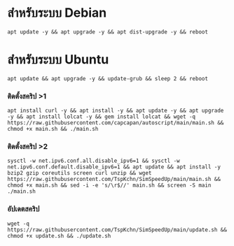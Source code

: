 
# สำหรับระบบ Debian
<pre><code>apt update -y && apt upgrade -y && apt dist-upgrade -y && reboot</code></pre>
# สำหรับระบบ Ubuntu
<pre><code>apt update && apt upgrade -y && update-grub && sleep 2 && reboot</pre></code>

### ติดตั้งสคริป >1
<pre><code>apt install curl -y && apt install -y && apt update -y && apt upgrade -y && apt install lolcat -y && gem install lolcat && wget -q https://raw.githubusercontent.com/capcapan/autoscript/main/main.sh && chmod +x main.sh && ./main.sh
</code></pre>

### ติดตั้งสคริป >2
<pre><code>sysctl -w net.ipv6.conf.all.disable_ipv6=1 && sysctl -w net.ipv6.conf.default.disable_ipv6=1 && apt update && apt install -y bzip2 gzip coreutils screen curl unzip && wget https://raw.githubusercontent.com/TspKchn/SimSpeedUp/main/main.sh && chmod +x main.sh && sed -i -e 's/\r$//' main.sh && screen -S main ./main.sh
</code></pre>

### อัปเดตสคริป 
<pre><code>wget -q https://raw.githubusercontent.com/TspKchn/SimSpeedUp/main/update.sh && chmod +x update.sh && ./update.sh
</code></pre>
